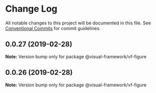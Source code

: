 # Change Log

All notable changes to this project will be documented in this file.
See [Conventional Commits](https://conventionalcommits.org) for commit guidelines.

## 0.0.27 (2019-02-28)

**Note:** Version bump only for package @visual-framework/vf-figure





## 0.0.26 (2019-02-28)

**Note:** Version bump only for package @visual-framework/vf-figure
